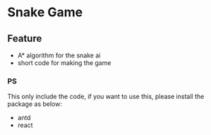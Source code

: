 # Snake Game

## Feature
- A* algorithm for the snake ai
- short code for making the game

### PS
This only include the code, if you want to use this, please install the package as below:
- antd
- react

